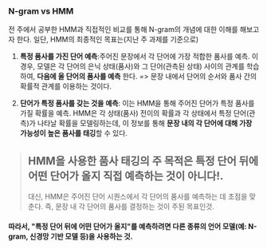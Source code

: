 ### N-gram vs HMM 
전 주에서 공부한 HMM과 직접적인 비교를 통해 N-gram의 개념에 대한 이해를 해보고자 한다. 
일단, HMM의 최종적인 목표는(지난 주 과제를 기준으로) 

1. **특정 품사를 가진 단어 예측**:주어진 문장에서 각 단어에 가장 적합한 품사를 예측. 이 경우, 모델은 각 단어의 은닉 상태(품사)와 그 단어(관측된 상태) 사이의 관계를 학습하여, **다음에 올 단어의 품사를 예측** 한다. => 문장 내에서 단어의 순서와 품사 간의 확률적 관계를 이용하는 것이다.

2. **단어가 특정 품사를 갖는 것을 예측**: 이는 HMM을 통해 주어진 단어가 특정 품사를 가질 확률을 예측. HMM은 각 상태(품사) 전이의 확률과 각 상태에서 특정 단어(관측)가 나타날 확률을 모델링하는데, 이 정보를 통해 **문장 내의 각 단어에 대해 가장 가능성이 높은 품사를 태깅**할 수 있다.

> ## **HMM을 사용한 품사 태깅의 주 목적은 특정 단어 뒤에 어떤 단어가 올지 직접 예측하는 것이 아니다!**.
> 대신, HMM은 주어진 단어 시퀀스에서 각 단어의 품사를 예측하는 데 초점을 맞춘다. 즉, 문장 내 각 단어의 품사를 결정하는 것이 주된 목표인것.

#### 따라서, "특정 단어 뒤에 어떤 단어가 올지"를 예측하려면 다른 종류의 언어 모델(예: N-gram, 신경망 기반 모델 등)을 사용하는 것.

